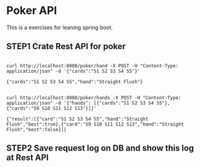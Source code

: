 # Poker API

This is a exercises for leaning spring boot.

## STEP1 Crate Rest API for poker


```

curl http://localhost:8080/poker/hand -X POST -H "Content-Type: application/json" -d '{"cards":"S1 S2 S3 S4 S5"}'

{"cards":"S1 S2 S3 S4 S5","hand":"Straight Flush"}


```

```
curl http://localhost:8080/poker/hands -X POST -H "Content-Type: application/json" -d '{"hands": [{"cards":"S1 S2 S3 S4 S5"},{"cards":"S9 S10 S11 S12 S13"}]}'

{"result":[{"card":"S1 S2 S3 S4 S5","hand":"Straight Flush","best":true},{"card":"S9 S10 S11 S12 S13","hand":"Straight Flush","best":false}]}
```


## STEP2 Save request log on DB and show this log at Rest API




